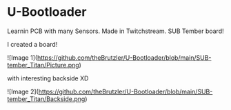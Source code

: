 # U-Bootloader

Learnin PCB with many Sensors. Made in Twitchstream. SUB Tember board!



I created a board!

!\[Image 1](https://github.com/theBrutzler/U-Bootloader/blob/main/SUB-tember_Titan/Picture.png)



with interesting backside XD

!\[Image 2](https://github.com/theBrutzler/U-Bootloader/blob/main/SUB-tember_Titan/Backside.png)




